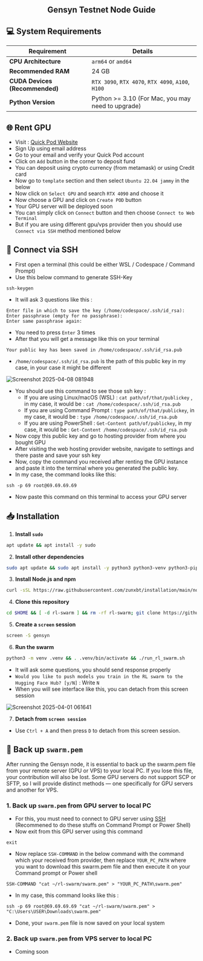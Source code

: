 <h2 align=center>Gensyn Testnet Node Guide</h2>

## 💻 System Requirements

| Requirement                         | Details                                                     |
|-------------------------------------|-------------------------------------------------------------|
| **CPU Architecture**                | `arm64` or `amd64`                                          |
| **Recommended RAM**                 | 24 GB                                                       |
| **CUDA Devices (Recommended)**      | `RTX 3090`, `RTX 4070`, `RTX 4090`, `A100`, `H100`          |
| **Python Version**                  | Python >= 3.10 (For Mac, you may need to upgrade)           |


## 🌐 Rent GPU
- Visit : [Quick Pod Website](https://console.quickpod.io?affiliate=64e0d2b2-59ee-4989-a05f-f4c3b6dbb2e4)
- Sign Up using email address
- Go to your email and verify your Quick Pod account
- Click on `Add` button in the corner to deposit fund
- You can deposit using crypto currency (from metamask) or using Credit card
- Now go to `template` section and then select `Ubuntu 22.04 jammy` in the below
- Now click on `Select GPU` and search `RTX 4090` and choose it
- Now choose a GPU and click on `Create POD` button
- Your GPU server will be deployed soon
- You can simply click on `Connect` button and then choose `Connect to Web Terminal`
- But if you are using different gpu/vps provider then you should use `Connect via SSH` method mentioned below

## 🛜 Connect via SSH

- First open a terminal (this could be either WSL / Codespace / Command Prompt)
- Use this below command to generate SSH-Key
```
ssh-keygen
```
- It will ask 3 questions like this :
```
Enter file in which to save the key (/home/codespace/.ssh/id_rsa):
Enter passphrase (empty for no passphrase):
Enter same passphrase again: 
```
- You need to press `Enter` 3 times
- After that you will get a message like this on your terminal
```
Your public key has been saved in /home/codespace/.ssh/id_rsa.pub
```
- `/home/codespace/.ssh/id_rsa.pub` is the path of this public key in my case, in your case it might be different

![Screenshot 2025-04-08 081948](https://github.com/user-attachments/assets/035803da-c5bb-454e-9db4-4459e2123128)

- You should use this command to see those ssh key :
    - If you are using Linux/macOS (WSL) : `cat path/of/that/publickey` , in my case, it would be : `cat /home/codespace/.ssh/id_rsa.pub`
    - If you are using Command Prompt : `type path/of/that/publickey`, in my case, it would be : `type /home/codespace/.ssh/id_rsa.pub`
    - If you are using PowerShell : `Get-Content path/of/publickey`, in my case, it would be : `Get-Content /home/codespace/.ssh/id_rsa.pub`
- Now copy this public key and go to hosting provider from where you bought GPU
- After visiting the web hosting provider website, navigate to settings and there paste and save your ssh key
- Now, copy the command you received after renting the GPU instance and paste it into the terminal where you generated the public key.
- In my case, the command looks like this:
```
ssh -p 69 root@69.69.69.69
```
- Now paste this command on this terminal to access your GPU server

## 📥 Installation

1. **Install `sudo`**
```bash
apt update && apt install -y sudo
```
2. **Install other dependencies**
```bash
sudo apt update && sudo apt install -y python3 python3-venv python3-pip curl wget screen git lsof nano unzip
```
3. **Install Node.js and npm**  
```bash
curl -sSL https://raw.githubusercontent.com/zunxbt/installation/main/node.sh | bash
```
4. **Clone this repository**
```bash
cd $HOME && [ -d rl-swarm ] && rm -rf rl-swarm; git clone https://github.com/zunxbt/rl-swarm.git && cd rl-swarm
```
5. **Create a `screen` session**
```bash
screen -S gensyn
```
6. **Run the swarm**
```bash
python3 -m venv .venv && . .venv/bin/activate && ./run_rl_swarm.sh
```
- It will ask some questions, you should send response properly
- ```Would you like to push models you train in the RL swarm to the Hugging Face Hub? [y/N]``` : Write `N`
- When you will see interface like this, you can detach from this screen session

![Screenshot 2025-04-01 061641](https://github.com/user-attachments/assets/b5ed9645-16a2-4911-8a73-97e21fdde274)

7. **Detach from `screen session`**
- Use `Ctrl + A` and then press `D` to detach from this screen session.

 ## 🔄️ Back up `swarm.pem`
After running the Gensyn node, it is essential to back up the swarm.pem file from your remote server (GPU or VPS) to your local PC. If you lose this file, your contribution will also be lost. Some GPU servers do not support SCP or SFTP, so I will provide distinct methods — one specifically for GPU servers and another for VPS.

### 1. Back up `swarm.pem` from GPU server to local PC
- For this, you must need to connect to GPU server using [SSH](https://github.com/zunxbt/gensyn-testnet?tab=readme-ov-file#-connect-via-ssh) (Recommened to do these stuffs on Command Prompt or Power Shell)
- Now exit from this GPU server using this command
```
exit
```
- Now replace `SSH-COMMAND` in the below command with the command which your received from provider, then replace `YOUR_PC_PATH` where you want to download this swarm.pem file and then execute it on your Command prompt or Power shell
```
SSH-COMMAND "cat ~/rl-swarm/swarm.pem" > "YOUR_PC_PATH\swarm.pem"
```
- In my case, this command looks like this :
```
ssh -p 69 root@69.69.69.69 "cat ~/rl-swarm/swarm.pem" > "C:\Users\USER\Downloads\swarm.pem"
```
- Done, your `swarm.pem` file is now saved on your local system

### 2. Back up `swarm.pem` from VPS server to local PC
- Coming soon 

